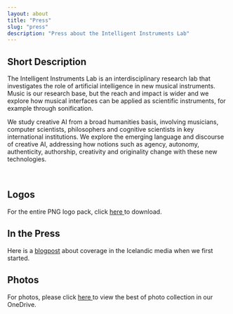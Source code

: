 ```yaml
---
layout: about
title: "Press"
slug: "press"
description: "Press about the Intelligent Instruments Lab"
---
```


<script>
  import CaptionedImage from "../../components/Images/CaptionedImage.svelte"
</script>

## **Short Description**

The Intelligent Instruments Lab is an interdisciplinary research lab that investigates the role of artificial intelligence in new musical instruments. Music is our research base, but the reach and impact is wider and we explore how musical interfaces can be applied as scientific instruments, for example through sonification.

We study creative AI from a broad humanities basis, involving musicians, computer scientists, philosophers and cognitive scientists in key international institutions. We explore the emerging language and discourse of creative AI, addressing how notions such as agency, autonomy, authenticity, authorship, creativity and originality change with these new technologies.

<br>

## **Logos**

For the entire PNG logo pack, click <a href="http://users.sussex.ac.uk/~thm21/thor/iil/iil_logos.zip" target="_blank"> here </a> to download.
<br>

## **In the Press**

Here is a <a href="https://iil.is/news/icelandic-news" target="_blank">blogpost</a> about coverage in the Icelandic media when we first started. 
<br>

## **Photos**

For photos, please click <a href="https://listahaskoliislands-my.sharepoint.com/:f:/g/personal/thor_magnusson_lhi_is/Eo7hKp4DCTtDn7aEZ88W_z4BVAe16xEW9u9NBLzwz44y5w?e=cYIMDs" target="_blank">  here </a> to view the best of photo collection in our OneDrive.
</br>